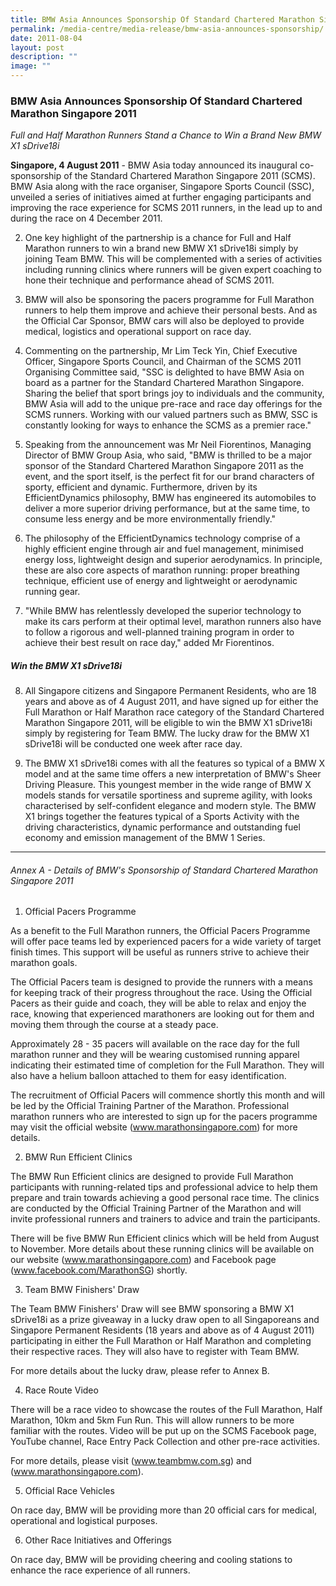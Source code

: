 ```yaml
---
title: BMW Asia Announces Sponsorship Of Standard Chartered Marathon Singapore 2011
permalink: /media-centre/media-release/bmw-asia-announces-sponsorship/
date: 2011-08-04
layout: post
description: ""
image: ""
---
```

### **BMW Asia Announces Sponsorship Of Standard Chartered Marathon Singapore 2011**

_Full and Half Marathon Runners Stand a Chance to Win a Brand New BMW X1 sDrive18i_

**Singapore, 4 August 2011** - BMW Asia today announced its inaugural co-sponsorship of the Standard Chartered Marathon Singapore 2011 (SCMS). BMW Asia along with the race organiser, Singapore Sports Council (SSC), unveiled a series of initiatives aimed at further engaging participants and improving the race experience for SCMS 2011 runners, in the lead up to and during the race on 4 December 2011.

2. One key highlight of the partnership is a chance for Full and Half Marathon runners to win a brand new BMW X1 sDrive18i simply by joining Team BMW. This will be complemented with a series of activities including running clinics where runners will be given expert coaching to hone their technique and performance ahead of SCMS 2011.

3. BMW will also be sponsoring the pacers programme for Full Marathon runners to help them improve and achieve their personal bests. And as the Official Car Sponsor, BMW cars will also be deployed to provide medical, logistics and operational support on race day.

4. Commenting on the partnership, Mr Lim Teck Yin, Chief Executive Officer, Singapore Sports Council, and Chairman of the SCMS 2011 Organising Committee said, "SSC is delighted to have BMW Asia on board as a partner for the Standard Chartered Marathon Singapore. Sharing the belief that sport brings joy to individuals and the community, BMW Asia will add to the unique pre-race and race day offerings for the SCMS runners. Working with our valued partners such as BMW, SSC is constantly looking for ways to enhance the SCMS as a premier race."

5. Speaking from the announcement was Mr Neil Fiorentinos, Managing Director of BMW Group Asia, who said, "BMW is thrilled to be a major sponsor of the Standard Chartered Marathon Singapore 2011 as the event, and the sport itself, is the perfect fit for our brand characters of sporty, efficient and dynamic. Furthermore, driven by its EfficientDynamics philosophy, BMW has engineered its automobiles to deliver a more superior driving performance, but at the same time, to consume less energy and be more environmentally friendly."

6. The philosophy of the EfficientDynamics technology comprise of a highly efficient engine through air and fuel management, minimised energy loss, lightweight design and superior aerodynamics. In principle, these are also core aspects of marathon running: proper breathing technique, efficient use of energy and lightweight or aerodynamic running gear.

7. "While BMW has relentlessly developed the superior technology to make its cars perform at their optimal level, marathon runners also have to follow a rigorous and well-planned training program in order to achieve their best result on race day," added Mr Fiorentinos.

##### **Win the BMW X1 sDrive18i**

8. All Singapore citizens and Singapore Permanent Residents, who are 18 years and above as of 4 August 2011, and have signed up for either the Full Marathon or Half Marathon race category of the Standard Chartered Marathon Singapore 2011, will be eligible to win the BMW X1 sDrive18i simply by registering for Team BMW. The lucky draw for the BMW X1 sDrive18i will be conducted one week after race day.

9. The BMW X1 sDrive18i comes with all the features so typical of a BMW X model and at the same time offers a new interpretation of BMW's Sheer Driving Pleasure. This youngest member in the wide range of BMW X models stands for versatile sportiness and supreme agility, with looks characterised by self-confident elegance and modern style. The BMW X1 brings together the features typical of a Sports Activity with the driving characteristics, dynamic performance and outstanding fuel economy and emission management of the BMW 1 Series.

---

###### Annex A - Details of BMW's Sponsorship of Standard Chartered Marathon Singapore 2011

1. Official Pacers Programme

As a benefit to the Full Marathon runners, the Official Pacers Programme will offer pace teams led by experienced pacers for a wide variety of target finish times. This support will be useful as runners strive to achieve their marathon goals.

The Official Pacers team is designed to provide the runners with a means for keeping track of their progress throughout the race. Using the Official Pacers as their guide and coach, they will be able to relax and enjoy the race, knowing that experienced marathoners are looking out for them and moving them through the course at a steady pace.

Approximately 28 - 35 pacers will available on the race day for the full marathon runner and they will be wearing customised running apparel indicating their estimated time of completion for the Full Marathon. They will also have a helium balloon attached to them for easy identification.

The recruitment of Official Pacers will commence shortly this month and will be led by the Official Training Partner of the Marathon. Professional marathon runners who are interested to sign up for the pacers programme may visit the official website (www.marathonsingapore.com) for more details.

2. BMW Run Efficient Clinics

The BMW Run Efficient clinics are designed to provide Full Marathon participants with running-related tips and professional advice to help them prepare and train towards achieving a good personal race time. The clinics are conducted by the Official Training Partner of the Marathon and will invite professional runners and trainers to advice and train the participants.

There will be five BMW Run Efficient clinics which will be held from August to November. More details about these running clinics will be available on our website (www.marathonsingapore.com) and Facebook page (www.facebook.com/MarathonSG) shortly.

3. Team BMW Finishers' Draw

The Team BMW Finishers' Draw will see BMW sponsoring a BMW X1 sDrive18i as a prize giveaway in a lucky draw open to all Singaporeans and Singapore Permanent Residents (18 years and above as of 4 August 2011) participating in either the Full Marathon or Half Marathon and completing their respective races. They will also have to register with Team BMW.

For more details about the lucky draw, please refer to Annex B.

4. Race Route Video

There will be a race video to showcase the routes of the Full Marathon, Half Marathon, 10km and 5km Fun Run. This will allow runners to be more familiar with the routes. Video will be put up on the SCMS Facebook page, YouTube channel, Race Entry Pack Collection and other pre-race activities.

For more details, please visit (www.teambmw.com.sg) and (www.marathonsingapore.com).

5. Official Race Vehicles

On race day, BMW will be providing more than 20 official cars for medical, operational and logistical purposes.

6. Other Race Initiatives and Offerings

On race day, BMW will be providing cheering and cooling stations to enhance the race experience of all runners.